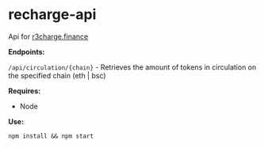# recharge-api

Api for [r3charge.finance](https://recharge.finance/)

__Endpoints:__

`/api/circulation/{chain}` - Retrieves the amount of tokens in circulation on the specified chain (eth | bsc)

__Requires:__

- Node

__Use:__

`npm install && npm start` 
